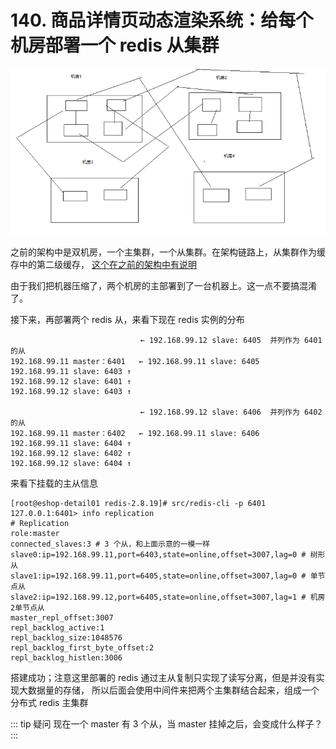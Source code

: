 # 140. 商品详情页动态渲染系统：给每个机房部署一个 redis 从集群
![](./assets/markdown-img-paste-20190721212332467.png)

之前的架构中是双机房，一个主集群，一个从集群。在架构链路上，从集群作为缓存中的第二级缓存，
[这个在之前的架构中有说明](./134.md)

由于我们把机器压缩了，两个机房的主部署到了一台机器上。这一点不要搞混淆了。

接下来，再部署两个 redis 从，来看下现在 redis 实例的分布

```
                             ← 192.168.99.12 slave: 6405  并列作为 6401 的从
192.168.99.11 master：6401   ← 192.168.99.11 slave: 6405
192.168.99.11 slave: 6403 ↑
192.168.99.12 slave: 6401 ↑
192.168.99.12 slave: 6403 ↑

                             ← 192.168.99.12 slave: 6406  并列作为 6402 的从
192.168.99.11 master：6402   ← 192.168.99.11 slave: 6406
192.168.99.11 slave: 6404 ↑
192.168.99.12 slave: 6402 ↑
192.168.99.12 slave: 6404 ↑
```

来看下挂载的主从信息

```
[root@eshop-detail01 redis-2.8.19]# src/redis-cli -p 6401
127.0.0.1:6401> info replication
# Replication
role:master
connected_slaves:3 # 3 个从，和上面示意的一模一样
slave0:ip=192.168.99.11,port=6403,state=online,offset=3007,lag=0 # 树形从
slave1:ip=192.168.99.11,port=6405,state=online,offset=3007,lag=0 # 单节点从
slave2:ip=192.168.99.12,port=6405,state=online,offset=3007,lag=1 # 机房2单节点从
master_repl_offset:3007
repl_backlog_active:1
repl_backlog_size:1048576
repl_backlog_first_byte_offset:2
repl_backlog_histlen:3006
```

搭建成功；注意这里部署的 redis 通过主从复制只实现了读写分离，但是并没有实现大数据量的存储，
所以后面会使用中间件来把两个主集群结合起来，组成一个分布式 redis 主集群

::: tip 疑问
现在一个 master 有 3 个从，当 master 挂掉之后，会变成什么样子？
:::
